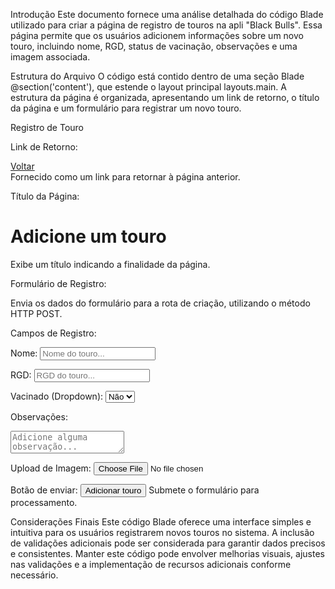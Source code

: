 Introdução
Este documento fornece uma análise detalhada do código Blade utilizado para criar a página de registro de touros na apli "Black Bulls". Essa página permite que os usuários adicionem informações sobre um novo touro, incluindo nome, RGD, status de vacinação, observações e uma imagem associada.

Estrutura do Arquivo
O código está contido dentro de uma seção Blade @section('content'), que estende o layout principal layouts.main. A estrutura da página é organizada, apresentando um link de retorno, o título da página e um formulário para registrar um novo touro.

Registro de Touro

Link de Retorno:
<div class="row back-pos">
    <a class="nav-link active" id="back-link" href="/">
        <i class="fas fa-arrow-left"></i>Voltar
    </a>
    <br>
</div>
Fornecido como um link para retornar à página anterior.

Título da Página:
<h1>Adicione um touro</h1>
Exibe um título indicando a finalidade da página.

Formulário de Registro:
<form action="/bulls" method="POST" enctype="multipart/form-data">
Envia os dados do formulário para a rota de criação, utilizando o método HTTP POST.

Campos de Registro:

Nome:
<input type="text" class="form-control" id="name" name="name" placeholder="Nome do touro..." required>

RGD:
<input type="text" class="form-control" id="rgd" name="rgd" placeholder="RGD do touro..." required>

Vacinado (Dropdown):
<select name="vaccine" id="vaccine" class="form-control">
    <option value="0">Não</option>
    <option value="1">Sim</option>
</select>

Observações:
<textarea name="observation" id="observation"  class="form-control" placeholder="Adicione alguma observação..."></textarea>

Upload de Imagem:
<input type="file" id="image" name="image" class="from-control-file">

Botão de enviar:
<input type="submit" class="btn btn-dark " value="Adicionar touro">
Submete o formulário para processamento.

Considerações Finais
Este código Blade oferece uma interface simples e intuitiva para os usuários registrarem novos touros no sistema. A inclusão de validações adicionais pode ser considerada para garantir dados precisos e consistentes. Manter este código pode envolver melhorias visuais, ajustes nas validações e a implementação de recursos adicionais conforme necessário.
